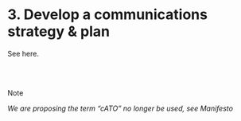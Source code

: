 # 3. Develop a communications strategy & plan

See here.

<br/><br/>

> [!NOTE]
> *We are proposing the term “cATO” no longer be used, see Manifesto*
